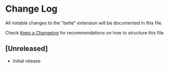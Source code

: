 # Change Log

All notable changes to the "belte" extension will be documented in this file.

Check [Keep a Changelog](http://keepachangelog.com/) for recommendations on how to structure this file.

## [Unreleased]

- Initial release